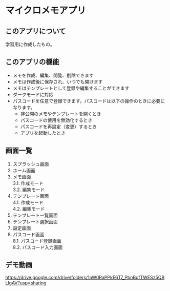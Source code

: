 # マイクロメモアプリ
## このアプリについて
学習用に作成したもの。

## このアプリの機能
 - メモを作成、編集、閲覧、削除できます
 - メモは作成後に保存され、いつでも開けます
 - メモはテンプレートとして登録や編集することができます
 - ダークモードに対応
 - パスコードを任意で登録できます。パスコードは以下の操作のときに必要になります。
   - 非公開のメモやテンプレートを開くとき
   - パスコードの使用を無効化するとき
   - パスコードを再設定（変更）するとき
   - アプリを起動したとき

## 画面一覧
 1. スプラッシュ画面
 2. ホーム画面
 3. メモ画面<br>
    3.1. 作成モード<br>
    3.2. 編集モード<br>
 4. テンプレート画面<br>
    4.1. 作成モード<br>
    4.2. 編集モード<br>
 5. テンプレート一覧画面
 6. テンプレート選択画面
 7. 設定画面
 8. パスコード画面<br>
    8.1. パスコード登録画面<br>
    8.2. パスコード入力画面<br>

## デモ動画
https://drive.google.com/drive/folders/1aW0RaPPkE6T7_PbnBufTWESz5QBLlgAV?usp=sharing
